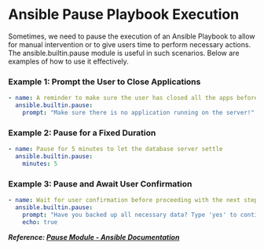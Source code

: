# Ansible Pause Playbook Execution

Sometimes, we need to pause the execution of an Ansible Playbook to allow for manual intervention or to give users time to perform necessary actions. The ansible.builtin.pause module is useful in such scenarios. Below are examples of how to use it effectively.

### Example 1: Prompt the User to Close Applications

```yaml
- name: A reminder to make sure the user has closed all the apps before continuing
  ansible.builtin.pause:
    prompt: "Make sure there is no application running on the server!"

```

### Example 2: Pause for a Fixed Duration

```yaml
- name: Pause for 5 minutes to let the database server settle
  ansible.builtin.pause:
    minutes: 5

```

### Example 3: Pause and Await User Confirmation

```yaml
- name: Wait for user confirmation before proceeding with the next step
  ansible.builtin.pause:
    prompt: "Have you backed up all necessary data? Type 'yes' to continue."
    echo: true

```

***Reference: [Pause Module - Ansible Documentation](https://docs.ansible.com/ansible/latest/collections/ansible/builtin/pause_module.html)***
